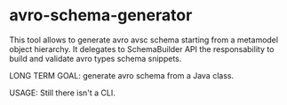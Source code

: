 # avro-schema-generator
This tool allows to generate avro avsc schema starting from a metamodel object hierarchy.
It delegates to SchemaBuilder API the responsability to build and validate avro types schema snippets.

LONG TERM GOAL:
generate avro schema from a Java class.

USAGE:
Still there isn't a CLI.

